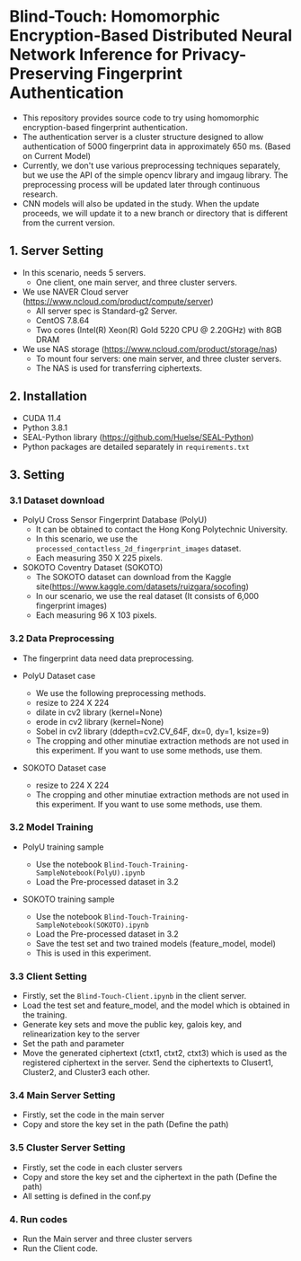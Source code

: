 # Blind-Touch: Homomorphic Encryption-Based Distributed Neural Network Inference for Privacy-Preserving Fingerprint Authentication

- This repository provides source code to try using homomorphic encryption-based fingerprint authentication.
- The authentication server is a cluster structure designed to allow authentication of 5000 fingerprint data in approximately 650 ms. (Based on Current Model)
- Currently, we don't use various preprocessing techniques separately, but we use the API of the simple opencv library and imgaug library. The preprocessing process will be updated later through continuous research.
- CNN models will also be updated in the study. When the update proceeds, we will update it to a new branch or directory that is different from the current version.

## 1. Server Setting
- In this scenario, needs 5 servers.
  - One client, one main server, and three cluster servers.
- We use NAVER Cloud server (https://www.ncloud.com/product/compute/server)
  - All server spec is Standard-g2 Server.
  - CentOS 7.8.64
  - Two cores (Intel(R) Xeon(R) Gold 5220 CPU @ 2.20GHz) with 8GB DRAM
- We use NAS storage (https://www.ncloud.com/product/storage/nas) 
  - To mount four servers: one main server, and three cluster servers.
  - The NAS is used for transferring ciphertexts.

## 2. Installation
- CUDA 11.4
- Python 3.8.1
- SEAL-Python library (https://github.com/Huelse/SEAL-Python)
- Python packages are detailed separately in ```requirements.txt```

## 3. Setting
### 3.1 Dataset download
- PolyU Cross Sensor Fingerprint Database (PolyU)
  - It can be obtained to contact the Hong Kong Polytechnic University.
  - In this scenario, we use the ```processed_contactless_2d_fingerprint_images``` dataset.
  - Each measuring 350 X 225 pixels.
- SOKOTO Coventry Dataset (SOKOTO)
  - The SOKOTO dataset can download from the Kaggle site(https://www.kaggle.com/datasets/ruizgara/socofing)
  - In our scenario, we use the real dataset (It consists of 6,000 fingerprint images)
  - Each measuring 96 X 103 pixels.

### 3.2 Data Preprocessing
- The fingerprint data need data preprocessing.
- PolyU Dataset case
  - We use the following preprocessing methods.
  - resize to 224 X 224
  - dilate in cv2 library (kernel=None)
  - erode in cv2 library (kernel=None)
  - Sobel in cv2 library (ddepth=cv2.CV_64F, dx=0, dy=1, ksize=9)
  - The cropping and other minutiae extraction methods are not used in this experiment. If you want to use some methods, use them.

- SOKOTO Dataset case
  - resize to 224 X 224
  - The cropping and other minutiae extraction methods are not used in this experiment. If you want to use some methods, use them.

### 3.2 Model Training
- PolyU training sample
  - Use the notebook ```Blind-Touch-Training-SampleNotebook(PolyU).ipynb```
  - Load the Pre-processed dataset in 3.2

- SOKOTO training sample
  - Use the notebook ```Blind-Touch-Training-SampleNotebook(SOKOTO).ipynb```
  - Load the Pre-processed dataset in 3.2
  - Save the test set and two trained models (feature_model, model)
  - This is used in this experiment. 

### 3.3 Client Setting
- Firstly, set the ```Blind-Touch-Client.ipynb``` in the client server.
- Load the test set and feature_model, and the model which is obtained in the training.
- Generate key sets and move the public key, galois key, and relinearization key to the server
- Set the path and parameter
- Move the generated ciphertext (ctxt1, ctxt2, ctxt3) which is used as the registered ciphertext in the server. Send the ciphertexts to Clusert1, Cluster2, and Cluster3 each other.

### 3.4 Main Server Setting
- Firstly, set the code in the main server
- Copy and store the key set in the path (Define the path)

### 3.5 Cluster Server Setting
- Firstly, set the code in each cluster servers
- Copy and store the key set and the ciphertext in the path (Define the path)
- All setting is defined in the conf.py

### 4. Run codes
- Run the Main server and three cluster servers
- Run the Client code.
 
